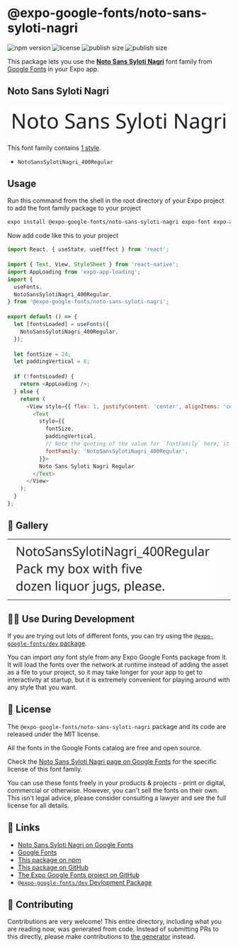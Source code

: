 # @expo-google-fonts/noto-sans-syloti-nagri

![npm version](https://flat.badgen.net/npm/v/@expo-google-fonts/noto-sans-syloti-nagri)
![license](https://flat.badgen.net/github/license/expo/google-fonts)
![publish size](https://flat.badgen.net/packagephobia/install/@expo-google-fonts/noto-sans-syloti-nagri)
![publish size](https://flat.badgen.net/packagephobia/publish/@expo-google-fonts/noto-sans-syloti-nagri)

This package lets you use the [**Noto Sans Syloti Nagri**](https://fonts.google.com/specimen/Noto+Sans+Syloti+Nagri) font family from [Google Fonts](https://fonts.google.com/) in your Expo app.

## Noto Sans Syloti Nagri

![Noto Sans Syloti Nagri](./font-family.png)

This font family contains [1 style](#-gallery).

- `NotoSansSylotiNagri_400Regular`

## Usage

Run this command from the shell in the root directory of your Expo project to add the font family package to your project
```sh
expo install @expo-google-fonts/noto-sans-syloti-nagri expo-font expo-app-loading
```

Now add code like this to your project
```js
import React, { useState, useEffect } from 'react';

import { Text, View, StyleSheet } from 'react-native';
import AppLoading from 'expo-app-loading';
import {
  useFonts,
  NotoSansSylotiNagri_400Regular,
} from '@expo-google-fonts/noto-sans-syloti-nagri';

export default () => {
  let [fontsLoaded] = useFonts({
    NotoSansSylotiNagri_400Regular,
  });

  let fontSize = 24;
  let paddingVertical = 6;

  if (!fontsLoaded) {
    return <AppLoading />;
  } else {
    return (
      <View style={{ flex: 1, justifyContent: 'center', alignItems: 'center' }}>
        <Text
          style={{
            fontSize,
            paddingVertical,
            // Note the quoting of the value for `fontFamily` here; it expects a string!
            fontFamily: 'NotoSansSylotiNagri_400Regular',
          }}>
          Noto Sans Syloti Nagri Regular
        </Text>
      </View>
    );
  }
};

```

## 🔡 Gallery


||||
|-|-|-|
|![NotoSansSylotiNagri_400Regular](./NotoSansSylotiNagri_400Regular.ttf.png)||||


## 👩‍💻 Use During Development

If you are trying out lots of different fonts, you can try using the [`@expo-google-fonts/dev` package](https://github.com/expo/google-fonts/tree/master/font-packages/dev#readme).

You can import *any* font style from any Expo Google Fonts package from it. It will load the fonts
over the network at runtime instead of adding the asset as a file to your project, so it may take longer
for your app to get to interactivity at startup, but it is extremely convenient
for playing around with any style that you want.

## 📖 License

The `@expo-google-fonts/noto-sans-syloti-nagri` package and its code are released under the MIT license.

All the fonts in the Google Fonts catalog are free and open source.

Check the [Noto Sans Syloti Nagri page on Google Fonts](https://fonts.google.com/specimen/Noto+Sans+Syloti+Nagri) for the specific license of this font family.

You can use these fonts freely in your products & projects - print or digital, commercial or otherwise. However, you can't sell the fonts on their own. This isn't legal advice, please consider consulting a lawyer and see the full license for all details.

## 🔗 Links

- [Noto Sans Syloti Nagri on Google Fonts](https://fonts.google.com/specimen/Noto+Sans+Syloti+Nagri)
- [Google Fonts](https://fonts.google.com/)
- [This package on npm](https://www.npmjs.com/package/@expo-google-fonts/noto-sans-syloti-nagri)
- [This package on GitHub](https://github.com/expo/google-fonts/tree/master/font-packages/noto-sans-syloti-nagri)
- [The Expo Google Fonts project on GitHub](https://github.com/expo/google-fonts)
- [`@expo-google-fonts/dev` Devlopment Package](https://github.com/expo/google-fonts/tree/master/font-packages/dev)

## 🤝 Contributing

Contributions are very welcome! This entire directory, including what you are reading now, was generated from code. Instead of submitting PRs to this directly, please make contributions to [the generator](https://github.com/expo/google-fonts/tree/master/packages/generator) instead.
